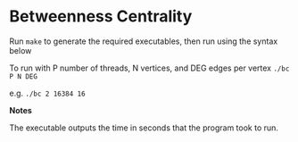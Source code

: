 Betweenness Centrality
======================

Run ```make``` to generate the required executables, then run using the syntax below
  
To run with P number of threads, N vertices, and DEG edges per vertex
    ```./bc P N DEG```

e.g.
    ```./bc 2 16384 16```

**Notes**

The executable outputs the time in seconds that the program took to run.
